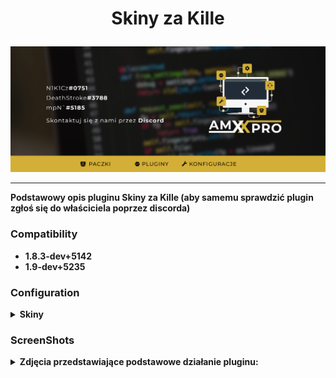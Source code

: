 <div align="center">
<h1><p></p>Skiny za Kille<p></p></h1>
<img src="https://github.com/AmxxPro-pl/.github/blob/main/Banner.png"></img>
</div>

---

<b> Podstawowy opis pluginu Skiny za Kille (aby samemu sprawdzić plugin zgłoś się do właściciela poprzez discorda)
	
### Compatibility
- 1.8.3-dev+5142
- 1.9-dev+5235

### Configuration

<details>
  <summary><b>Skiny</b></summary>

```
new const kosy[][][] =
{
//      {"cena - kille", "nazwa kosy (najlepiej aby nie byla za dluga)", "sciezka do kosy"}
//      Jezeli wpisze sie cene 1 to skin bedzie dla VIP
	{"0", "Podstawowa Kosa", "models/v_knife.mdl"},												
        {"150", "Kosa 1", "models/AmxxProPL/noz/v_knife_1.mdl"},
	{"200", "Kosa 2", "models/AmxxProPL/noz/v_knife_2.mdl"},
	{"1", "Kosa 3", "models/AmxxProPL/noz/v_knife_3.mdl"}
}
new const awpki[][][] =
{
//      {"cena - kille", "nazwa awp (najlepiej aby nie byla za dluga)", "sciezka do awp"}
//      Jezeli wpisze sie cene 1 to skin bedzie dla VIP
	{"0", "Podstawowa AWP", "models/v_awp.mdl"},												
        {"150", "AWP 1", "models/AmxxProPL/awp/v_awp_1.mdl"},
	{"200", "AWP 2", "models/AmxxProPL/awp/v_awp_2.mdl"},
	{"1", "AWP 3", "models/AmxxProPL/awp/v_awp_3.mdl"}
}

```
</details>

### ScreenShots

<details>
	<summary><b>Zdjęcia przedstawiające podstawowe działanie pluginu:</b></summary>
- Główne menu skinów:
	
<img src="https://github.com/N1K1Cz/Skiny-za-Kille/blob/main/png/skiny_menu.png"></img>

- Przykładowe menu ze skinami awp:

<img src="https://github.com/N1K1Cz/Skiny-za-Kille/blob/main/png/skiny_awp.png"></img>

- Przykładowe menu ze skinami kosy:

<img src="https://github.com/N1K1Cz/Skiny-za-Kille/blob/main/png/skiny_kosa.png"></img>

- Wiadomość gdy skin się ustawił:

<img src="https://github.com/N1K1Cz/Skiny-za-Kille/blob/main/png/ustawienie_skina.png"></img>

- Wiadomość gdy nie posiadamy odpowiedniej ilości killi:

<img src="https://github.com/N1K1Cz/Skiny-za-Kille/blob/main/png/blad_ustawienia.png"></img>

</details>
